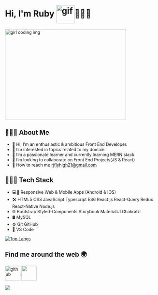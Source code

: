 # Hi, I'm Ruby <img align="center" src="https://i.pinimg.com/originals/b9/37/12/b9371273ae94a946e92074d1b9696680.gif" width="60" height="60" alt="gif">👩🏻‍💻
<img align="center" src="https://miro.medium.com/max/1600/0*K2WLMTExLyida7OR.gif" width="400" height="300" alt="girl coding img" >

## 🤵🏻‍♀️ About Me

- 👋 Hi, I’m an enthusiastic & ambitious Front End Developer.
- 👀 I’m interested in topics related to my domain.
- 🌱 I’m a passionate learner and currently learning MERN stack
- 💞️ I’m looking to collaborate on Front End Projects(JS & React)
- 📩 How to reach me rjflyhigh21@gmail.com

## 👩🏻‍💻  Tech Stack 

- 💻📱  Responsive Web & Mobile Apps (Android & IOS)
- 🛠    HTML5 CSS JavaScript Typescript ES6 React.js React-Query Redux React-Native Node.js
- 🌐    Bootstrap Styled-Components Storybook MaterialUI ChakraUI
- 🛢    MySQL
- ⚙️     Git GitHub 
- 🔧    VS Code

[![Top Langs](https://github-readme-stats.vercel.app/api/top-langs/?username=Ruby-Jain&layout=donut&text_bold=true&include_all_commits=true&theme=tokyonight&card_width=250&show_icons=true&hide=swift&langs_count=7)](https://github.com/Ruby-Jain/github-readme-stats)

## Find me around the web 🌍

<a href="https://github.com/Ruby-Jain"><img align="center" src="https://upload.wikimedia.org/wikipedia/commons/thumb/9/91/Octicons-mark-github.svg/2048px-Octicons-mark-github.svg.png" width="50" height="50" alt="github"> </a>      <a href="https://www.linkedin.com/in/ruby-jain-0032a1144">
        <img align="center" height="50" src="https://user-images.githubusercontent.com/46517096/166973395-19676cd8-f8ec-4abf-83ff-da8243505b82.png"/></a>
<br><div>
        ![](https://komarev.com/ghpvc/?username=mayankchaudhary26&color=brightgreen)    
